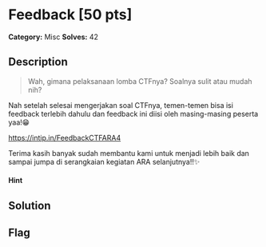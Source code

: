 # Feedback [50 pts]

**Category:** Misc
**Solves:** 42

## Description
>Wah, gimana pelaksanaan lomba CTFnya? Soalnya sulit atau mudah nih? 

Nah setelah selesai mengerjakan soal CTFnya, temen-temen bisa isi feedback terlebih dahulu dan feedback ini diisi oleh masing-masing peserta yaa!😁

https://intip.in/FeedbackCTFARA4

Terima kasih banyak sudah membantu kami untuk menjadi lebih baik dan sampai jumpa di serangkaian kegiatan ARA selanjutnya!!✨

#### Hint 

## Solution

## Flag

